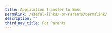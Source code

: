 ```yaml
---
title: Application Transfer to Bmss
permalink: /useful-links/For-Parents/permalink/
description: ""
third_nav_title: For Parents
---
```

